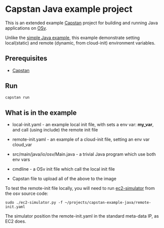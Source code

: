 # Capstan Java example project

This is an extended example [Capstan](https://github.com/cloudius-systems/capstan)
project for building and running Java applications on
[OSv](http://osv.io/).

Unlike the
[simple Java example](https://github.com/cloudius-systems/capstan-example-java),
this example demonstrate setting local(static) and remote (dynamic, from cloud-init) environment variables.

## Prerequisites
* [Capstan](https://github.com/cloudius-systems/capstan)


## Run
``` sh
capstan run 
```

## What is in the example
* local-init.yaml - an example local init file, with sets a env var:
  **my_var**, and call (using include) the remote init file

* remote-init.yaml - an example of a cloud-init file, setting an env
  var cloud_var

* src/main/java/io/osv/Main.java - a trivial Java program which use
  both env vars

* cmdline - a OSv init file which call the local init file

* Capstan file to upload all of the above to the image

To test the remote-init file locally, you will need to run
[ec2-simulator](https://github.com/cloudius-systems/osv/blob/master/scripts/ec2-simulator.py)
from the osv source code:
```
sudo ./ec2-simulator.py -f ~/projects/capstan-example-java/remote-init.yaml
```
The simulator position the remote-init.yaml in the standard meta-data
IP, as EC2 does.


